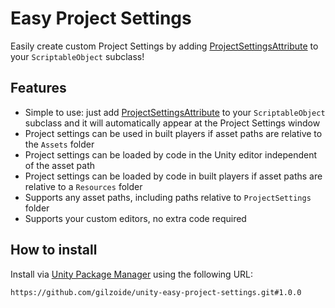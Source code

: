 # Easy Project Settings
Easily create custom Project Settings by adding [ProjectSettingsAttribute](Runtime/ProjectSettingsAttribute.cs) to your `ScriptableObject` subclass!


## Features
- Simple to use: just add [ProjectSettingsAttribute](Runtime/ProjectSettingsAttribute.cs) to your `ScriptableObject` subclass and it will automatically appear at the Project Settings window
- Project settings can be used in built players if asset paths are relative to the `Assets` folder
- Project settings can be loaded by code in the Unity editor independent of the asset path
- Project settings can be loaded by code in built players if asset paths are relative to a `Resources` folder
- Supports any asset paths, including paths relative to `ProjectSettings` folder
- Supports your custom editors, no extra code required


## How to install
Install via [Unity Package Manager](https://docs.unity3d.com/Manual/upm-ui-giturl.html)
  using the following URL:

```
https://github.com/gilzoide/unity-easy-project-settings.git#1.0.0
```